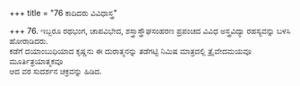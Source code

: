 +++
title = "76 ಕಾದಿದರು ವಿವಿಧಾಸ್ತ್ರ"

+++
76. ಇಬ್ಬರೂ ರಥಭಂಗ, ಚಾಪವಿಭೇದ, ಶಸ್ತ್ರಾಸ್ತ್ರೌಘಸಂಹರಣ ಪ್ರಪಂಚದ ವಿವಿಧ ಅಸ್ತ್ರವಿದ್ಯಾ ರಹಸ್ಯವನ್ನು ಬಳಸಿ ಹೋರಾಡಿದರು.   
ಕಡೆಗೆ ದಯಾಂಬುಧಿಯಾದ ಕೃಷ್ಣನು ಈ ದುರಾತ್ಮನನ್ನು ತಡೆಗಟ್ಟಿ ನಿಮಿಷ ಮಾತ್ರದಲ್ಲಿ ತ್ರೈವೇದಮಯವೂ ಮೂರ್ತಿತ್ರಯಾತ್ಮಕವೂ   
ಆದ ವರ ಸುದರ್ಶನ ಚಕ್ರವನ್ನು ಹಿಡಿದ.